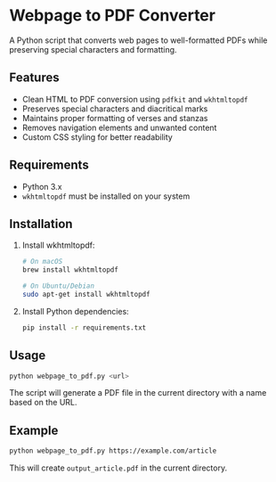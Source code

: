 # Webpage to PDF Converter

A Python script that converts web pages to well-formatted PDFs while preserving special characters and formatting.

## Features

- Clean HTML to PDF conversion using `pdfkit` and `wkhtmltopdf`
- Preserves special characters and diacritical marks
- Maintains proper formatting of verses and stanzas
- Removes navigation elements and unwanted content
- Custom CSS styling for better readability

## Requirements

- Python 3.x
- `wkhtmltopdf` must be installed on your system

## Installation

1. Install wkhtmltopdf:
   ```bash
   # On macOS
   brew install wkhtmltopdf

   # On Ubuntu/Debian
   sudo apt-get install wkhtmltopdf
   ```

2. Install Python dependencies:
   ```bash
   pip install -r requirements.txt
   ```

## Usage

```bash
python webpage_to_pdf.py <url>
```

The script will generate a PDF file in the current directory with a name based on the URL.

## Example

```bash
python webpage_to_pdf.py https://example.com/article
```

This will create `output_article.pdf` in the current directory.
